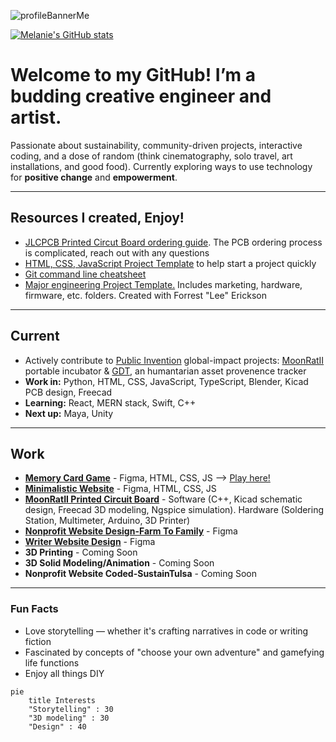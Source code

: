![profileBannerMe](https://github.com/user-attachments/assets/230cfbb0-9eb5-4027-9c8a-106fea9b83ff) 

[![Melanie's GitHub stats](https://github-readme-stats.vercel.app/api?username=MelanieLaporte&include_all_commits=true&theme=aura)](https://github.com/anuraghazra/github-readme-stats)

# Welcome to my GitHub! I’m a budding creative engineer and artist. 
Passionate about sustainability, community-driven projects, interactive coding, and a dose of random (think cinematography, solo travel, art installations, and good food). Currently exploring ways to use technology for **positive change** and **empowerment**.

---

## Resources I created, Enjoy!
- [JLCPCB Printed Circut Board ordering guide](https://github.com/melanielaporte/JLCPCB-Ordering-Guide). The PCB ordering process is complicated, reach out with any questions 
- [HTML, CSS, JavaScript Project Template](https://github.com/melanielaporte/project-template-novices) to help start a project quickly
- [Git command line cheatsheet](https://github.com/melanielaporte/gitCheatsheet)
- [Major engineering Project Template.](https://github.com/melanielaporte/Engineering-Project-Template) Includes marketing, hardware, firmware, etc. folders. Created with Forrest "Lee" Erickson

---
## Current  
- Actively contribute to [Public Invention](https://publicinvention.github.io/) global-impact projects: [MoonRatII](https://github.com/melanielaporte/moonrat) portable incubator &
   [GDT](https://github.com/gosqasorg/asset-provenance-tracking), an humantarian asset provenence tracker
- **Work in:** Python, HTML, CSS, JavaScript, TypeScript, Blender, Kicad PCB design, Freecad
- **Learning:** React, MERN stack, Swift, C++
- **Next up:** Maya, Unity
  
---
## Work
- **[Memory Card Game](https://github.com/melanielaporte/Pirates-Booty)** - Figma, HTML, CSS, JS
 --> [Play here!](https://editting-lively-shell-121.vscodeedu.app/)
- **[Minimalistic Website](https://github.com/melanielaporte/sparse_Website)** - Figma, HTML, CSS, JS
- **[MoonRatII Printed Circuit Board](https://github.com/PubInv/moonrat)** - Software (C++, Kicad schematic design, Freecad 3D modeling, Ngspice simulation). Hardware (Soldering Station, Multimeter, Arduino, 3D Printer) 
- **[Nonprofit Website Design-Farm To Family](https://github.com/melanielaporte/farmtofamilySite)** - Figma
- **[Writer Website Design](https://github.com/melanielaporte/writerPortfolioSite)** - Figma
- **3D Printing** - Coming Soon
- **3D Solid Modeling/Animation** - Coming Soon
- **Nonprofit Website Coded-SustainTulsa** - Coming Soon
---

### Fun Facts  
- Love storytelling — whether it's crafting narratives in code or writing fiction  
- Fascinated by concepts of "choose your own adventure" and gamefying life functions 
- Enjoy all things DIY
```mermaid
pie
    title Interests
    "Storytelling" : 30
    "3D modeling" : 30
    "Design" : 40
```
